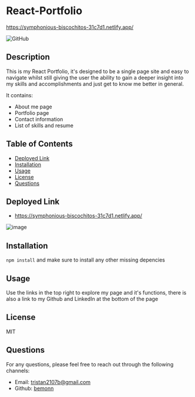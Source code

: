 # React-Portfolio
https://symphonious-biscochitos-31c7d1.netlify.app/

![GitHub](https://img.shields.io/badge/license-mit-blue)

## Description
This is my React Portfolio, it's designed to be a single page site and easy to navigate whilst still giving the user the ability to gain a deeper insight into my skills and accomplishments and just get to know me better in general.

It contains:
- About me page
- Portfolio page
- Contact information
- List of skills and resume

## Table of Contents
- [Deployed Link](#deployed-link)
- [Installation](#installation)
- [Usage](#usage)
- [License](#license)
- [Questions](#questions)

## Deployed Link

- https://symphonious-biscochitos-31c7d1.netlify.app/

![image](https://github.com/Bemonn/React-Portfolio/assets/132788160/a49ab567-2f0b-427e-a5ec-b4f33e2bb62e)



## Installation
`npm install` and make sure to install any other missing depencies

## Usage
Use the links in the top right to explore my page and it's functions, there is also a link to my Github and LinkedIn at the bottom of the page


## License

MIT

## Questions
For any questions, please feel free to reach out through the following channels:
- Email: tristan2107b@gmail.com
- Github: [bemonn](https://github.com/bemonn)
